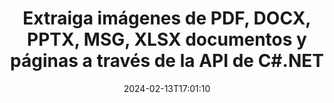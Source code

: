 ---
############################# Static ############################
layout: "auto-gen-parser"
date: 2024-02-13T17:01:10
draft: false
otherformats: doc docm docx dot dotm dotx epub html mht mhtml odp ods odt one otp ott pdf

############################# Head ############################
head_title: "Extraiga imágenes de Excel, Word, PDF y otro documento o página a través de .NET"
head_description: "La API GroupDocs.Parser .NET permite a los programadores de software extraer imágenes de diferentes documentos como MS Excel, Word, PowerPoint, PDF y más dentro de sus .NET aplicaciones."

############################# Header ############################
title: "Extraiga imágenes de PDF, DOCX, PPTX, MSG, XLSX documentos y páginas a través de la API de C#.NET"
description: "GroupDocs.Parser .NET API permite a los programadores extraer imágenes de PDF, DOC, DOCX, PPT, PPTX, EML, MSG, XLS, XLSX, CSV , ODT, RTF y EPUB documentos o páginas de documentos."
bg_image: "https://cms.admin.containerize.com/templates/aspose/App_Themes/V3/images/bg/header1.png"
bg_overlay: false
button:
    enable: true
    icon: "fas fa-arrow-down"
    label: "Descargue prueba gratis"
    link: "https://downloads.groupdocs.com/parser/net"

############################# SubMenu ############################
submenu:
    enable: true

    left:
        img_alt: "GroupDocs.Parser for .NET"
        image: "https://cms.admin.containerize.com/templates/groupdocs/images/product-logos/90x90-noborder/groupdocs-parser-net.png"
        product: "GroupDocs.Parser"
        platform: ".NET"

    middle:
        button:

            # button loop
            - link: "https://apireference.groupdocs.com/parser/net"
              text: "Referencia de la API"

            # button loop
            - link: "https://github.com/groupdocs-parser"
              text: "Ejemplos de código"

            # button loop
            - link: "https://products.groupdocs.app/parser/family"
              text: "demostraciones en vivo"

            # button loop
            - link: "https://purchase.groupdocs.com/pricing/parser/net"
              text: "Precios"

    right:
        link_download: "https://downloads.groupdocs.com/parser"
        link_learn: "https://docs.groupdocs.com/parser/net"
        link_buy: "https://purchase.groupdocs.com"

############################# About ############################
about:
    enable: true
    title: "¿Cómo extraer imágenes de documentos a través de .NET?"
    content: |
        Las imágenes se pueden usar para entregar información de tal manera que no se pueda expresar con palabras. Las imágenes nos ayudan a captar la atención del usuario y explican conceptos difíciles con facilidad. A veces, mientras leíamos documentos, diarios o nos beneficiábamos de presentaciones, a menudo encontrábamos algunas imágenes fascinantes y queríamos descargarlas. GroupDocs.Parser for .NET es una potente API que ayuda a los usuarios a desarrollar aplicaciones útiles para extraer imágenes de diferentes tipos de documentos y guardarlas en PNG, JPEG, WebP, GIF, BMP y otros formatos. La API ha incluido compatibilidad con la extracción de texto e imágenes de algunos de los formatos de archivo más utilizados, como PDF, correos electrónicos, libros electrónicos, Microsoft Office formatos: Word (DOC, DOCX), { 284} (PPT, PPTX), Excel (XLS, XLSX), formatos de LibreOffice y muchos más. La API también es totalmente compatible con el análisis de documentos, la extracción de texto sin formato y estructurado, la búsqueda de texto por palabras clave, la extracción de metadatos o imágenes, contenedores y archivos adjuntos y mucho más.
        
        

############################# Steps ############################
steps:
    enable: true
    title_left: "Extraer imágenes de documentos en .NET"
    content_left: |
        [GroupDocs.Parser for .NET](/es/parser/net/) facilita a los desarrolladores de C# la extracción de imágenes de un documento mediante la implementación de unos sencillos pasos.
        
        * Crear una instancia del objeto [Parser](https://reference.groupdocs.com/net/parser/groupdocs.parser/parser) para el documento inicial;
        * Llame al método [GetImages](https://reference.groupdocs.com/net/parser/groupdocs.parser/parser/methods/getimages) y obtenga una colección de objetos de imagen;
        * Compruebe si el lector no es * nulo * (la extracción de imágenes es compatible con el documento);
        * Iterar a través de la colección y obtener tamaños, tipos de imágenes y contenidos de imágenes.

    title_right: "Más información sobre la extracción de imágenes"
    content_right: |
        * <a href="https://docs.groupdocs.com/parser/net/extract-images-from-document/">Cómo extraer imágenes de un documento</a>
        * <a href="https://docs.groupdocs.com/parser/net/extract-images-from-document-page/">Cómo extraer imágenes de la página del documento</a>
        * <a href="https://docs.groupdocs.com/parser/net/extract-images-from-document-page-area/">Cómo extraer imágenes del área de la página del documento</a>
        * <a href="https://docs.groupdocs.com/parser/net/extract-images-to-files/">Cómo extraer imágenes a archivos</a>

    code: |
     {{% parser/additional-styles %}}
     {{< parser/code-parser title="Cómo extraer imágenes de documentos usando el código de ejemplo C#">}}

        ```csharp    
        // Extrae imágenes de documentos usando la API GroupDocs.Parser
        // Crear una instancia de la clase Parser
        using (Parser parser = new Parser(filePath)) {
            // Extraer imágenes
            IEnumerable<PageImageArea> images = parser.GetImages();
            // Compruebe si se admite la extracción de imágenes
            if (images == null) {
                Console.WriteLine("La extracción de imágenes no es compatible");
                return;
            }
            // Iterar sobre imágenes
            foreach (PageImageArea image in images) {
                // Imprima un índice de página, un rectángulo y un tipo de imagen:
                Console.WriteLine(string.Format("Page: {0}, R: {1}, Type: {2}", image.Page.Index, image.Rectangle, image.FileType));
            }
        }
        ```
     {{< /parser/code-parser >}}

############################# More ############################
more:
    enable: true
    title_left: "Requisitos del sistema"
    content_left: |
        GroupDocs.Parser for .NET Las API son compatibles con todas las principales plataformas y sistemas operativos. Antes de ejecutar el código a continuación, asegúrese de tener instalados los siguientes requisitos previos en su sistema.
        
        * Sistemas operativos: Microsoft Windows, Linux, MacOS
        * Entornos de desarrollo: Microsoft Visual Studio, Xamarin, MonoDevelop
        * Marcos
        * Descarga la última versión de GroupDocs.Parser for .NET desde [Nuget](https://www.nuget.org/packages/groupdocs.parser)

    title_right: "Por qué usar GroupDocs.Parser for .NET"
    content_right: |
        * Compatibilidad con la extracción de texto sin formato de cualquier documento compatible    
        * Análisis de documentos a través de plantillas definidas por el usuario    
        * Totalmente compatible con la extracción de texto estructurado    
        * Búsqueda de texto por palabra clave y expresión regular    
        * Extraiga texto formateado, metadatos, imágenes, contenedores y archivos adjuntos    
        * Extraiga la tabla de contenido para algunos formatos de documentos compatibles    
        * Analizar datos de formulario de PDF documentos    
        * Extraer hipervínculos del documento   

############################# Demos ############################
demos:
    enable: true
    title: "Demostraciones en vivo: extraiga imágenes de documentos en línea"
    content: |
       Extraiga imágenes de documentos ahora mismo visitando el sitio web [GroupDocs.Parser Live Demos](https://products.groupdocs.app/parser/images/).
       La demostración en vivo tiene los siguientes beneficios.
        
############################# About Formats ############################
about_formats:
    enable: true

############################# More Formats ############################
more_formats:
    enable: true
    title: "Extraiga imágenes de otros formatos de documentos"
    content: |
        .NET API de análisis de documentos y extracción de imágenes para formatos de archivo e imágenes. Extraiga datos para algunos de los formatos de archivo populares como se indica a continuación.

############################# Back to top ###############################
back_to_top:
    enable: true
---